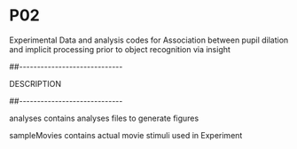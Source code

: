 # P02
Experimental Data and analysis codes for Association between pupil dilation and implicit processing prior to object recognition via insight

##-----------------------------

DESCRIPTION

##-----------------------------

analyses contains analyses files to generate figures

sampleMovies contains actual movie stimuli used in Experiment
